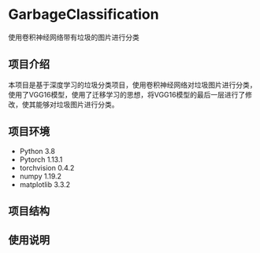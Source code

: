 # GarbageClassification
使用卷积神经网络带有垃圾的图片进行分类


## 项目介绍
本项目是基于深度学习的垃圾分类项目，使用卷积神经网络对垃圾图片进行分类，使用了VGG16模型，使用了迁移学习的思想，将VGG16模型的最后一层进行了修改，使其能够对垃圾图片进行分类。

## 项目环境
- Python 3.8
- Pytorch 1.13.1
- torchvision 0.4.2
- numpy 1.19.2
- matplotlib 3.3.2


## 项目结构



## 使用说明